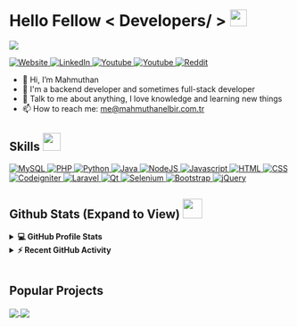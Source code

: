 <h1> Hello Fellow < Developers/ > <img src = "https://raw.githubusercontent.com/MartinHeinz/MartinHeinz/master/wave.gif" width = 30px> </h1>
<p align='center'>
</p>

<p>
  <a href="https://github.com/DenverCoder1/readme-typing-svg"><img src="https://readme-typing-svg.herokuapp.com?&font=IBM+Plex+Sans&color=abcdef&size=20&lines=Welcome+to+my+GitHub+Profile!;I'm+a+Computer+Engineer;I'm+a+Backend+Developer" /></a>
</p>

<a href="https://mahmuthanelbir.com.tr/" target="_blank">
    <img alt="Website" src="https://img.shields.io/badge/website-000000?style=for-the-badge&logo=About.me&logoColor=white">
  </a>   

   <a href="https://www.linkedin.com/in/mahmuthan-elbir-238455232/" target="_blank">
    <img alt="LinkedIn" src="https://img.shields.io/badge/LinkedIn-0077B5?style=for-the-badge&logo=linkedin&logoColor=white">
  </a>   
  
  <a href="https://www.youtube.com/c/MahmuthanElbir" target="_blank">
    <img alt="Youtube" src="https://img.shields.io/badge/YouTube-FF0000?style=for-the-badge&logo=youtube&logoColor=white">
  </a>  

  <a href="https://twitter.com/mahelbir" target="_blank">
    <img alt="Youtube" src="https://img.shields.io/badge/Twitter-1DA1F2?style=for-the-badge&logo=twitter&logoColor=white">
  </a> 
  
   <a href="https://www.reddit.com/user/mahelbir" target="_blank">
    <img alt="Reddit" src="https://img.shields.io/badge/Reddit-FF4500?style=for-the-badge&logo=reddit&logoColor=white">
  </a> 


- 👋 Hi, I’m Mahmuthan
- 💼 I'm a backend developer and sometimes full-stack developer
- 💬 Talk to me about anything, I love knowledge and learning new things
- 📫 How to reach me: me@mahmuthanelbir.com.tr


<h2> Skills <img src = "https://media2.giphy.com/media/QssGEmpkyEOhBCb7e1/giphy.gif?cid=ecf05e47a0n3gi1bfqntqmob8g9aid1oyj2wr3ds3mg700bl&rid=giphy.gif" width = 32px> </h2>

   <a href="#" target="_blank">
    <img alt="MySQL" src="https://img.shields.io/badge/MySQL-262626?style=for-the-badge&logo=mysql&logoColor=white">
  </a>

   <a href="#" target="_blank">
    <img alt="PHP" src="https://img.shields.io/badge/PHP-777BB4?style=for-the-badge&logo=php&logoColor=white">
  </a>

   <a href="#" target="_blank">
    <img alt="Python" src="https://img.shields.io/badge/Python-3776AB?style=for-the-badge&logo=python&logoColor=white">
  </a>

<a href="#" target="_blank"> 
    <img alt="Java" src="https://img.shields.io/badge/Java-ED8B00?style=for-the-badge&logo=java&logoColor=white">
  </a>
  
  <a href="#" target="_blank">
    <img alt="NodeJS" src="https://img.shields.io/badge/Node.js-43853D?style=for-the-badge&logo=node.js&logoColor=white">
  </a>
  
   <a href="#" target="_blank">
    <img alt="Javascript" src="https://img.shields.io/badge/JavaScript-F7DF1E?style=for-the-badge&logo=javascript&logoColor=black">
  </a>
  
   <a href="#" target="_blank">
    <img alt="HTML" src="https://img.shields.io/badge/HTML-c5572d?style=for-the-badge&logo=html5&logoColor=white">
  </a>
  
   <a href="#" target="_blank">
    <img alt="CSS" src="https://img.shields.io/badge/CSS-254bdd?&style=for-the-badge&logo=css3&logoColor=white">
  </a>

   <a href="#" target="_blank">
    <img alt="Codeigniter" src="https://img.shields.io/badge/Codeigniter-f7501f?style=for-the-badge&logo=codeigniter&logoColor=white">
  </a>
  
   <a href="#" target="_blank">
    <img alt="Laravel" src="https://img.shields.io/badge/Laravel-FF2D20?style=for-the-badge&logo=laravel&logoColor=white">
  </a>
  
   <a href="#" target="_blank">
    <img alt="Qt" src="https://img.shields.io/badge/Qt-3FC74F?style=for-the-badge&logo=qt&logoColor=white">
  </a>
  
   <a href="#" target="_blank">
    <img alt="Selenium" src="https://img.shields.io/badge/Selenium-43B02A?style=for-the-badge&logo=Selenium&logoColor=white">
  </a>
  
   <a href="#" target="_blank">
    <img alt="Bootstrap" src="https://img.shields.io/badge/Bootstrap-563D7C?style=for-the-badge&logo=bootstrap&logoColor=white">
  </a>
  
   <a href="#" target="_blank">
    <img alt="jQuery" src="https://img.shields.io/badge/jQuery-0769AD?style=for-the-badge&logo=jquery&logoColor=white">
  </a>


<h2> Github Stats (Expand to View) <img src = "https://i.pinimg.com/originals/65/c4/f4/65c4f452571be1261e9c623f7da488ac.gif" width = 35px> </h2>

<details> 
  <summary><b>💻 GitHub Profile Stats</b></summary>
  <br/>
  <p align="center">
    <a href="https://github.com/anuraghazra/github-readme-stats"><img alt="Mahmuthan's Github Stats" src="https://github-readme-stats.vercel.app/api?username=mahelbir&show_icons=true&count_private=true&theme=algolia" height="192px"/></a>
<br/>
  &nbsp;
	  <img src="https://github-readme-stats.vercel.app/api/top-langs?username=mahelbir&show_icons=true&locale=en&layout=compact&theme=algolia" alt="mahelbir" height="192px"/>
  <br/>
  </p>
</details>


<details>
  <summary><b>⚡ Recent GitHub Activity</b></summary>
  <br/>
   <a href="https://github.com/mahelbir"><img alt="Mahmuthan's Activity Graph" src="https://activity-graph.herokuapp.com/graph?username=mahelbir&custom_title=Mahmuthan's%20Contribution%20Graph&theme=react-dark" /></a>
  <br/>

</details>

<br/>

## Popular Projects
<a href="https://github.com/mahelbir/mclient">
  <img align="center" src="https://github-readme-stats.vercel.app/api/pin/?username=mahelbir&repo=mclient&theme=onedark" />
</a>  

<a href="https://github.com/mahelbir/valorant-store">
  <img align="center" src="https://github-readme-stats.vercel.app/api/pin/?username=mahelbir&repo=valorant-store&theme=onedark" />
</a>  
